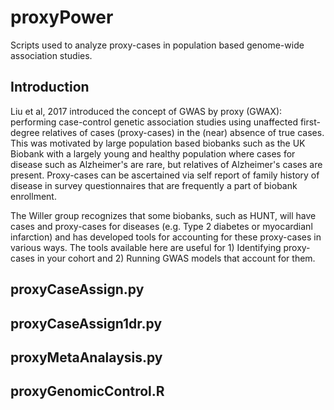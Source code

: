 # proxyPower
Scripts used to analyze proxy-cases in population based genome-wide association studies.

## Introduction

Liu et al, 2017 introduced the concept of GWAS by proxy (GWAX): performing case-control genetic association studies using unaffected first-degree relatives of cases (proxy-cases) in the (near) absence of true cases. This was motivated by large population based biobanks such as the UK Biobank with a largely young and healthy population where cases for disease such as Alzheimer's are rare, but relatives of Alzheimer's cases are present. Proxy-cases can be ascertained via self report of family history of disease in survey questionnaires that are frequently a part of biobank enrollment.

The Willer group recognizes that some biobanks, such as HUNT, will have cases and proxy-cases for diseases (e.g. Type 2 diabetes or myocardianl infarction) and has developed tools for accounting for these proxy-cases in various ways. The tools available here are useful for 1) Identifying proxy-cases in your cohort and 2) Running GWAS models that account for them.

## proxyCaseAssign.py 

## proxyCaseAssign1dr.py

## proxyMetaAnalaysis.py

## proxyGenomicControl.R
